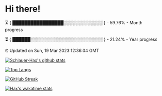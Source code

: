 # Hi there!

⏳ { █████████████████░░░░░░░░░░░░░ } - 59.76% - Month progress

⏳ { ██████░░░░░░░░░░░░░░░░░░░░░░░░ } - 21.24% - Year progress

⏰ Updated on Sun, 19 Mar 2023 12:36:04 GMT


[![Schlauer-Hax's github stats](https://github-readme-stats.vercel.app/api?username=Schlauer-Hax&show_icons=true&theme=dark&count_private=true)](https://github.com/Schlauer-Hax)


[![Top Langs](https://github-readme-stats.vercel.app/api/top-langs/?username=Schlauer-Hax&layout=compact&theme=dark)](https://github.com/Schlauer-Hax?tab=repositories)

[![GitHub Streak](https://streak-stats.demolab.com?user=Schlauer-Hax&theme=dark)](https://git.io/streak-stats)

[![Hax's wakatime stats](https://github-readme-stats.vercel.app/api/wakatime?username=Hax&theme=dark)](https://wakatime.com/@Hax)

